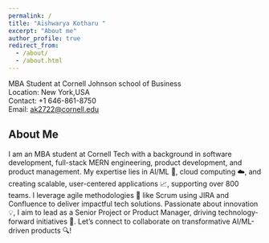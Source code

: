 ```yaml
---
permalink: /
title: "Aishwarya Kotharu "
excerpt: "About me"
author_profile: true
redirect_from: 
  - /about/
  - /about.html
---
```


MBA Student at Cornell Johnson school of Business<br/>
Location: New York,USA<br/>
Contact: +1 646-861-8750<br/>
Email: ak2722@cornell.edu<br/>

About Me
------

I am an MBA student at Cornell Tech with a background in software development, full-stack MERN engineering, product development, and product management. My expertise lies in AI/ML 🤖, cloud computing ☁️, and creating scalable, user-centered applications 📈, supporting over 800 teams. I leverage agile methodologies 🚀 like Scrum using JIRA and Confluence to deliver impactful tech solutions. Passionate about innovation 💡, I aim to lead as a Senior Project or Product Manager, driving technology-forward initiatives 🌟. Let’s connect to collaborate on transformative AI/ML-driven products 🔍!

